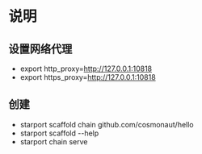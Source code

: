 # 说明

## 设置网络代理

- export http_proxy=http://127.0.0.1:10818
- export https_proxy=http://127.0.0.1:10818

## 创建

- starport scaffold chain github.com/cosmonaut/hello
- starport scaffold --help
- starport chain serve
